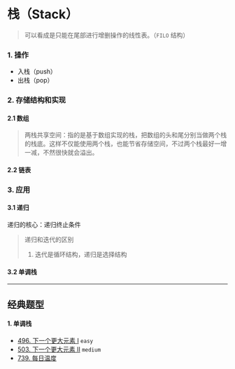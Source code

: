 # 栈（Stack）

> 可以看成是只能在尾部进行增删操作的线性表。（`FILO` 结构）

### 1. 操作

- 入栈（push）
- 出栈（pop）


### 2. 存储结构和实现

#### 2.1 数组

> 两栈共享空间：指的是基于数组实现的栈，把数组的头和尾分别当做两个栈的栈底。这样不仅能使用两个栈，也能节省存储空间，不过两个栈最好一增一减，不然很快就会溢出。

#### 2.2 链表


### 3. 应用

#### 3.1 递归

递归的核心：递归终止条件

> 递归和迭代的区别
>
> 1. 迭代是循环结构，递归是选择结构


#### 3.2 单调栈


---

## 经典题型

#### 1. 单调栈

- [496. 下一个更大元素 I](https://leetcode-cn.com/problems/next-greater-element-i/) `easy`
- [503. 下一个更大元素 II](https://leetcode-cn.com/problems/next-greater-element-ii/) `medium`
- [739. 每日温度](https://leetcode-cn.com/problems/daily-temperatures/)
